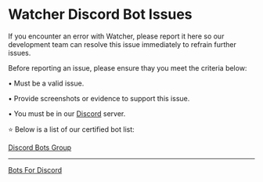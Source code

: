 # Watcher Discord Bot Issues
If you encounter an error with Watcher, please report it here so our development team can resolve this issue immediately to refrain further issues.

Before reporting an issue, please ensure thay you meet the criteria below:

• Must be a valid issue.

• Provide screenshots or evidence to support this issue.

• You must be in our [Discord](https://discord.gg/EH7jKFH) server.

⭐ Below is a list of our certified bot list:

[Discord Bots Group](https://discordbots.group/)

_______________________________________________

[Bots For Discord](https://botsfordiscord.com/api/bot/505571539333152781/widget)

